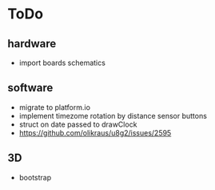 # ToDo

## hardware

- import boards schematics

## software

- migrate to platform.io
- implement timezome rotation by distance sensor buttons
- struct on date passed to drawClock
- https://github.com/olikraus/u8g2/issues/2595

## 3D

- bootstrap
